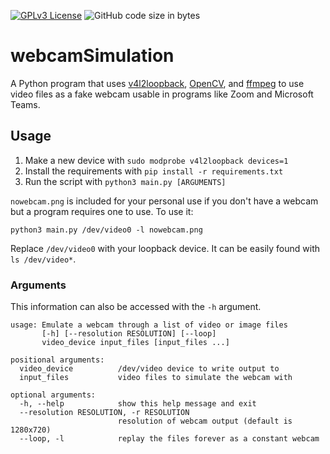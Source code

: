 [![GPLv3 License](https://img.shields.io/badge/License-GPL%20v3-yellow.svg)](https://opensource.org/licenses/)
![GitHub code size in bytes](https://img.shields.io/github/languages/code-size/aaylafetzer/webcamSimulation)
# webcamSimulation

A Python program that uses [v4l2loopback](https://github.com/umlaeute/v4l2loopback), [OpenCV](https://opencv.org), and [ffmpeg](https://ffmpeg.org) to use video files as a fake webcam usable in programs like Zoom and Microsoft Teams.

## Usage
1. Make a new device with ``sudo modprobe v4l2loopback devices=1``
2. Install the requirements with ``pip install -r requirements.txt``
3. Run the script with ``python3 main.py [ARGUMENTS]``

``nowebcam.png`` is included for your personal use if you don't have a webcam but a program requires one to use. To use it:
```shell script
python3 main.py /dev/video0 -l nowebcam.png
```
Replace ``/dev/video0`` with your loopback device. It can be easily found with ``ls /dev/video*``.
### Arguments
This information can also be accessed with the ``-h`` argument.
```
usage: Emulate a webcam through a list of video or image files
       [-h] [--resolution RESOLUTION] [--loop]
       video_device input_files [input_files ...]

positional arguments:
  video_device          /dev/video device to write output to
  input_files           video files to simulate the webcam with

optional arguments:
  -h, --help            show this help message and exit
  --resolution RESOLUTION, -r RESOLUTION
                        resolution of webcam output (default is 1280x720)
  --loop, -l            replay the files forever as a constant webcam
```
